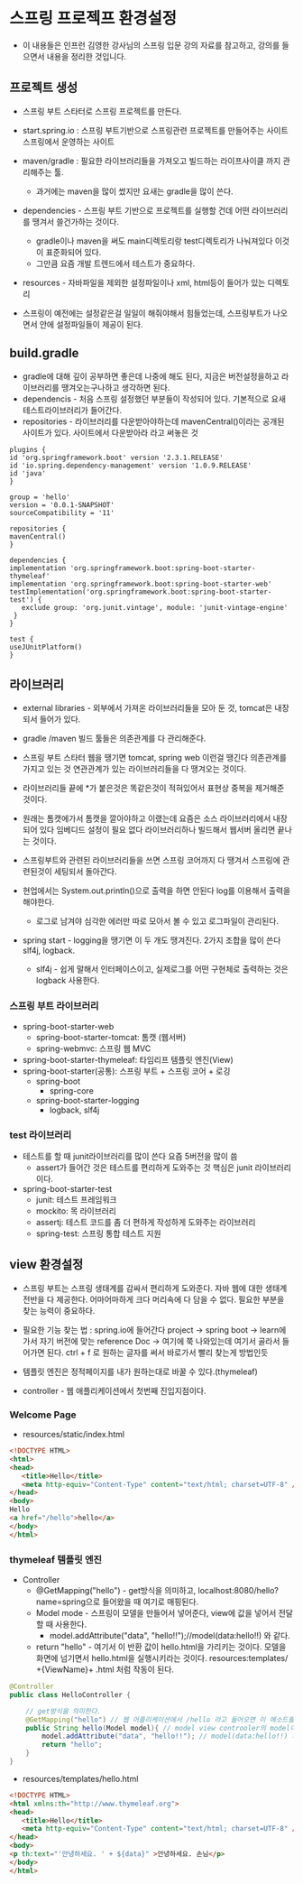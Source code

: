 # 스프링 프로젝프 환경설정
* 이 내용들은 인프런 김영한 강사님의 스프링 입문 강의 자료를 참고하고, 강의를 들으면서 내용을 정리한 것입니다.
## 프로젝트 생성
* 스프링 부트 스타터로 스프링 프로젝트를 만든다.
* start.spring.io : 스프링 부트기반으로 스프링관련 프로젝트를 만들어주는 사이트 스프링에서 운영하는 사이트
* maven/gradle : 필요한 라이브러리들을 가져오고 빌드하는 라이프사이클 까지 관리해주는 툴.
  * 과거에는 maven을 많이 썼지만 요새는 gradle을 많이 쓴다.

* dependencies - 스프링 부트 기반으로 프로젝트를 실행할 건데 어떤 라이브러리를 땡겨서 쓸건가하는 것이다.
   * gradle이나 maven을 써도 main디렉토리랑 test디렉토리가 나눠져있다 이것이 표준화되어 있다.
   * 그만큼 요즘 개발 트렌드에서 테스트가 중요하다.
* resources  - 자바파일을 제외한 설정파일이나 xml, html등이 들어가 있는 디렉토리

* 스프링이 예전에는 설정같은걸 일일이 해줘야해서 힘들었는데, 스프링부트가 나오면서 안에 설정파일들이 제공이 된다.

## build.gradle  
* gradle에 대해 깊이 공부하면 좋은데 나중에 해도 된다, 지금은 버전설정을하고 라이브러리를 땡겨오는구나하고 생각하면 된다.
* dependencis - 처음 스프링 설정했던 부분들이 작성되어 있다. 기본적으로 요새 테스트라이브러리가 들어간다.
* repositories - 라이브러리를 다운받아야하는데 mavenCentral()이라는 공개된 사이트가 있다. 사이트에서 다운받아라 라고 써놓은 것
```properties
plugins {
id 'org.springframework.boot' version '2.3.1.RELEASE'
id 'io.spring.dependency-management' version '1.0.9.RELEASE'
id 'java'
}

group = 'hello'
version = '0.0.1-SNAPSHOT'
sourceCompatibility = '11'

repositories {
mavenCentral()
}

dependencies {
implementation 'org.springframework.boot:spring-boot-starter-thymeleaf'
implementation 'org.springframework.boot:spring-boot-starter-web'
testImplementation('org.springframework.boot:spring-boot-starter-test') {
   exclude group: 'org.junit.vintage', module: 'junit-vintage-engine'
 }
}

test {
useJUnitPlatform()
}
```

## 라이브러리
* external libraries - 외부에서 가져온 라이브러리들을 모아 둔 것, tomcat은 내장되서 들어가 있다.
* gradle /maven 빌드 툴들은 의존관계를 다 관리해준다.
* 스프링 부트 스타터 웹을 땡기면 tomcat, spring web 이런걸 땡긴다 의존관계를 가지고 있는 것
연관관계가 있는 라이브러리들을 다 땡겨오는 것이다.

* 라이브러리들 끝에 *가 붙은것은 똑같은것이 적혀있어서 표현상 중복을 제거해준 것이다.

* 원래는 톰캣에가서 톰캣을 깔아야하고 이랬는데 요즘은 소스 라이브러리에서 내장되어 있다 임베디드
설정이 필요 없다 라이브러리하나 빌드해서 웹서버 올리면 끝나는 것이다.

* 스프링부트와 관련된 라이브러리들을 쓰면 스프링 코어까지 다 땡겨서 스프링에 관련된것이 세팅되서 돌아간다.
* 현업에서는 System.out.println()으로 출력을 하면 안된다 log를 이용해서 출력을 해야한다.
   * 로그로 남겨야 심각한 에러만 따로 모아서 볼 수 있고 로그파일이 관리된다.
* spring start - logging을 땡기면 이 두 개도 땡겨진다. 2가지 조합을 많이 쓴다 slf4j, logback.
   * slf4j - 쉽게 말해서 인터페이스이고, 실제로그를 어떤 구현체로 출력하는 것은 logback 사용한다.

### 스프링 부트 라이브러리
* spring-boot-starter-web
   * spring-boot-starter-tomcat: 톰캣 (웹서버)
   * spring-webmvc: 스프링 웹 MVC
* spring-boot-starter-thymeleaf: 타임리프 템플릿 엔진(View)
* spring-boot-starter(공통): 스프링 부트 + 스프링 코어 + 로깅
  * spring-boot
     * spring-core
  * spring-boot-starter-logging
     * logback, slf4j
     
### test 라이브러리
* 테스트를 할 때 junit라이브러리를 많이 쓴다 요즘 5버전을 많이 씀
   * assert가 들어간 것은 테스트를 편리하게 도와주는 것 핵심은 junit 라이브러리이다.
* spring-boot-starter-test
  * junit: 테스트 프레임워크
  * mockito: 목 라이브러리
  * assertj: 테스트 코드를 좀 더 편하게 작성하게 도와주는 라이브러리
  * spring-test: 스프링 통합 테스트 지원
  
## view 환경설정
* 스프링 부트는 스프링 생태계를 감싸서 편리하게 도와준다. 자바 웹에 대한 생태계 전반을 다 제공한다.
어마어마하게 크다 머리속에 다 담을 수 없다. 필요한 부분을 찾는 능력이 중요하다.

* 필요한 기능 찾는 법 : spring.io에 들어간다 project -> spring boot -> learn에 가서 자기 버전에 맞는 reference Doc
-> 여기에 쭉 나와있는데 여기서 골라서 들어가면 된다. ctrl + f 로 원하는 글자를 써서 바로가서 빨리 찾는게 방법인듯

* 템플릿 엔진은 정적페이지를 내가 원하는대로 바꿀 수 있다.(thymeleaf)
* controller - 웹 애플리케이션에서 첫번째 진입지점이다.

### Welcome Page
*  resources/static/index.html
```html
<!DOCTYPE HTML>
<html>
<head>
   <title>Hello</title>
   <meta http-equiv="Content-Type" content="text/html; charset=UTF-8" />
</head>
<body>
Hello
<a href="/hello">hello</a>
</body>
</html>
```

### thymeleaf 템플릿 엔진
* Controller
  * @GetMapping("hello") - get방식을 의미하고, localhost:8080/hello?name=spring으로 들어왔을 때 여기로 매핑된다.
  * Model mode - 스프링이 모델을 만들어서 넣어준다, view에 값을 넣어서 전달할 때 사용한다.
    * model.addAttribute("data", "hello!!");//model(data:hello!!) 와 같다.
  * return "hello" - 여기서 이 반환 값이 hello.html을 가리키는 것이다. 모델을 화면에 넘기면서 hello.html을 실행시키라는 것이다.
  resources:templates/ +{ViewName}+ .html 처럼 작동이 된다.
```java
@Controller
public class HelloController {

    // get방식을 의미한다.
    @GetMapping("hello") // 웹 어플리케이션에서 /hello 라고 들어오면 이 메소드를 호출한다.
    public String hello(Model model){ // model view controoler의 model이다, 스프링이 모델을 만들어서 넣어준다.
        model.addAttribute("data", "hello!!"); // model(data:hello!!) 와 같다.
        return "hello"; 
    }
}
```
* resources/templates/hello.html
```html
<!DOCTYPE HTML>
<html xmlns:th="http://www.thymeleaf.org">
<head>
   <title>Hello</title>
   <meta http-equiv="Content-Type" content="text/html; charset=UTF-8" />
</head>
<body>
<p th:text="'안녕하세요. ' + ${data}" >안녕하세요. 손님</p>
</body>
</html>
```
